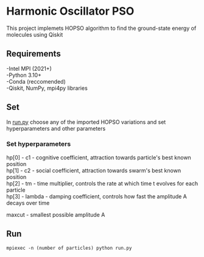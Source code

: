 # Harmonic Oscillator PSO

This project implemets HOPSO algorithm to find the ground-state energy of molecules using Qiskit

## Requirements

-Intel MPI (2021+)  
-Python 3.10+  
-Conda (reccomended)  
-Qiskit, NumPy, mpi4py libraries  

## Set

In [run.py](src\hopso_variations\run.py) choose any of the imported HOPSO variations and set hyperparameters and other parameters

### Set hyperparameters

hp[0] - c1 - cognitive coefficient, attraction towards particle's best known position  
hp[1] - c2 - social coefficient, attraction towards swarm's best known position  
hp[2] - tm - time multiplier, controls the rate at which time t evolves for each particle  
hp[3] - lambda - damping coefficient, controls how fast the amplitude A decays over time  

maxcut - smallest possible amplitude A

## Run

`mpiexec -n (number of particles) python run.py`

